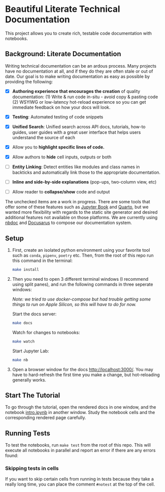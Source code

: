 # Beautiful Literate Technical Documentation

This project allows you to create rich, testable code documentation with notebooks.  


## Background: Literate Documentation

Writing technical documentation can be an ardous process.  Many projects have no documentation at all, and if they do they are often stale or out of date.  Our goal is to make writing documentation as easy as possible by providing the following:


- [x] **Authoring experience that encourages the creation** of quality documentation: (1) Write & run code in-situ - avoid copy & pasting code (2) WSYIWG or low-latency hot-reload experience so you can get immediate feedback on how your docs will look.
- [x] **Testing**: Automated testing of code snippets
- [x] **Unified Search**: Unified search across API docs, tutorials, how-to guides, user guides with a great user interface that helps users understand the source of each
- [x] Allow you to **highlight specific lines of code.**
- [x] Allow authors to **hide** cell inputs, outputs or both
- [ ] **Entity Linking**: Detect entities like modules and class names in backticks and automatically link those to the appropriate documentation.
- [ ] **Inline and side-by-side explanations** (pop-ups, two-column view, etc)
- [ ] Allow reader to **collapse/show** code and output

    
The unchecked items are a work in progress.  There are some tools that offer some of these features such as [Jupyter Book](https://jupyterbook.org/intro.html) and [Quarto](https://quarto.org/), but we wanted more flexibility with regards to the static site generator and desired additional features not available on those platforms.  We are currently using [nbdoc](https://github.com/outerbounds/nbdoc) and [Docusarus](https://docusaurus.io/) to compose our documentation system.

## Setup


1. First, create an isolated python environment using your favorite tool such as `conda`, `pipenv`, `poetry` etc.  Then, from the root of this repo run this command in the terminal:

    ```sh
    make install
    ```

2. Then you need to open 3 different terminal windows (I recommend using split panes), and run the following commands in three seperate windows:

    _Note: we tried to use docker-compose but had trouble getting some things to run on Apple Silicon, so this will have to do for now._

    Start the docs server:
    
    ```sh
    make docs
    ```

    Watch for changes to notebooks:
    
    ```sh
    make watch
    ```

    Start Jupyter Lab:
    
    ```sh
    make nb
    ```

3. Open a browser window for the docs [http://localhost:3000/](http://localhost:3000/).  You may have to hard-refresh the first time you make a change, but hot-reloading generally works.

## Start The Tutorial

To go through the tutorial, open the rendered docs in one window, and the notebook [intro.ipynb](docs/intro.ipynb) in another window.  Study the notebook cells and the corresponding rendered page carefully.

## Running Tests

To test the notebooks, run `make test` from the root of this repo.  This will execute all notebooks in parallel and report an error if there are any errors found:

### Skipping tests in cells

If you want to skip certain cells from running in tests because they take a really long time, you can place the comment `#notest` at the top of the cell.
